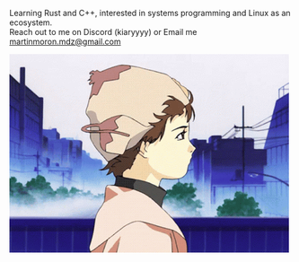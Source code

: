 Learning Rust and C++, interested in systems programming and Linux as an ecosystem.  
Reach out to me on Discord (kiaryyyy) or Email me martinmoron.mdz@gmail.com

![alt text](https://github.com/Kiaryy/Kiaryy/blob/main/lain.gif?raw=true)

<!---
Kiaryy/Kiaryy is a ✨ special ✨ repository because its `README.md` (this file) appears on your GitHub profile.
You can click the Preview link to take a look at your changes.
--->
